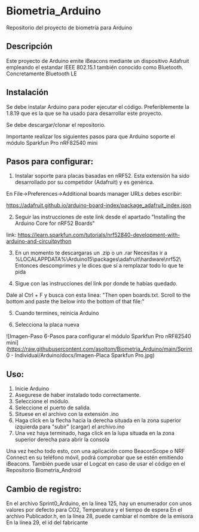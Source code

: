 # Biometria_Arduino
Repositorio del proyecto de biometría para Arduino

## Descripción

Este proyecto de Arduino emite iBeacons mediante un dispositivo Adafruit empleando el estandar IEEE 802.15.1 también conocido como Bluetooth. Concretamente Bluetooth LE

## Instalación

Se debe instalar Arduino para poder ejecutar el código. Preferiblemente la 1.8.19 que es la que se ha usado para desarrollar este proyecto.

Se debe descargar/clonar el repositorio.

Importante realizar los siguientes pasos para que Arduino soporte el módulo Sparkfun Pro nRF82540 mini

## Pasos para configurar:

1. Instalar soporte para placas basadas en nRF52. Esta extensión ha sido desarrollado por su competidor (Adafruit) y es genérica.

En File->Preferences->Additional boards manager URLs debes escribir:

https://adafruit.github.io/arduino-board-index/package_adafruit_index.json

2. Seguir las instrucciones de este link desde el apartado "Installing the Arduino Core for nRF52 Boards"

link: https://learn.sparkfun.com/tutorials/nrf52840-development-with-arduino-and-circuitpython

3. En un momento te descargaras un .zip o un .rar
Necesitas ir a %LOCALAPPDATA%\Arduino15\packages\adafruit\hardware\nrf52\ 
Entonces descomprimes y le dices que sí a remplazar todo lo que te pida

4. Sigue con las instrucciones del link por donde te habías quedado.

Dale al Ctrl + F y busca con esta linea:
"Then open boards.txt. Scroll to the bottom and paste the below into the bottom of that file:"

5. Cuando termines, reinicia Arduino

6. Selecciona la placa nueva

<span>![</span><span>Imagen-Paso 6-Pasos para configurar el módulo Sparkfun Pro nRF82540 mini</span><span>]</span><span>(</span><span>https://raw.githubusercontent.com/asoltom/Biometria_Arduino/main/Sprint 0 - Individual/Arduino/docs/Imagen-Placa Sparkfun Pro.jpg</span><span>)</span>

## Uso:

1. Inicie Arduino
2. Asegurese de haber instalado todo correctamente.
3. Seleccione el módulo.
4. Seleccione el puerto de salida.
5. Situese en el archivo con la extensión .ino
6. Haga click en la flecha hacia la derecha situada en la zona superior izquierda para "subir" (cargar) el archivo.ino
7. Una vez haya terminado, haga click en la lupa situada en la zona superior derecha para abrir la consola

Una vez hecho todo esto, con una aplicación como BeaconScope o NRF Connect en su teléfono móvil, podrá comprobar que se estén emitiendo iBeacons.
También puede usar el Logcat en caso de usar el código en el Repositorio Biometria_Android

## Cambio de registro:

En el archivo Sprint0_Arduino, en la línea 125, hay un enumerador con unos valores por defecto para CO2, Temperatura y el tiempo de espera
En el archivo Publicador.h, en la línea 28, puede cambiar el nombre de la emisora
En la línea 29, el id del fabricante



